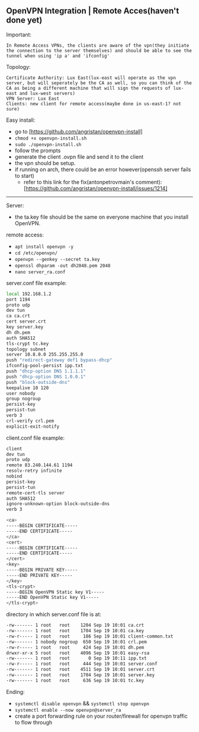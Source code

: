 ## OpenVPN Integration | Remote Acces(haven't done yet)

Important:

    In Remote Access VPNs, the clients are aware of the vpn(they initiate the connection to the server themselves) and should be able to see the tunnel when using 'ip a' and 'ifconfig'

Topology:

    Certificate Authority: Lux East(lux-east will operate as the vpn server, but will seperately be the CA as well, so you can think of the CA as being a different machine that will sign the requests of lux-east and lux-west servers)
    VPN Server: Lux East
    Clients: new client for remote access(maybe done in us-east-1? not sure) 

Easy install:
- go to [https://github.com/angristan/openvpn-install]
- `chmod +x openvpn-install.sh`
- `sudo ./openvpn-install.sh`
- follow the prompts
- generate the client .ovpn file and send it to the client
- the vpn should be setup.
- if running on arch, there could be an error however(openssh server fails to start)
  - refer to this link for the fix(antonpetrovmain's comment): [https://github.com/angristan/openvpn-install/issues/1214]

---

Server:
  - the ta.key file should be the same on everyone machine that you install OpenVPN.

remote access:
   - `apt install openvpn -y`
   - `cd /etc/openvpn/`
   - `openvpn --genkey --secret ta.key`
   - `openssl dhparam -out dh2048.pem 2048`
   - `nano server_ra.conf`


 server.conf file example:
 ```bash
 local 192.168.1.2
 port 1194
 proto udp
 dev tun
 ca ca.crt
 cert server.crt
 key server.key
 dh dh.pem
 auth SHA512
 tls-crypt tc.key
 topology subnet
 server 10.8.0.0 255.255.255.0
 push "redirect-gateway def1 bypass-dhcp"
 ifconfig-pool-persist ipp.txt
 push "dhcp-option DNS 1.1.1.1"
 push "dhcp-option DNS 1.0.0.1"
 push "block-outside-dns"
 keepalive 10 120
 user nobody
 group nogroup
 persist-key
 persist-tun
 verb 3
 crl-verify crl.pem
 explicit-exit-notify
 ```

 client.conf file example:

 ```bash
 client
 dev tun
 proto udp
 remote 83.240.144.61 1194
 resolv-retry infinite
 nobind
 persist-key
 persist-tun
 remote-cert-tls server
 auth SHA512
 ignore-unknown-option block-outside-dns
 verb 3

 <ca>
 -----BEGIN CERTIFICATE-----
 -----END CERTIFICATE-----
 </ca>
 <cert>
 -----BEGIN CERTIFICATE-----
 -----END CERTIFICATE-----
 </cert>
 <key>
 -----BEGIN PRIVATE KEY-----
 -----END PRIVATE KEY-----
 </key>
 <tls-crypt>
 -----BEGIN OpenVPN Static key V1-----
 -----END OpenVPN Static key V1-----
 </tls-crypt>
 ```

 directory in which server.conf file is at:
 ```bash
 -rw------- 1 root   root    1204 Sep 19 10:01 ca.crt
 -rw------- 1 root   root    1704 Sep 19 10:01 ca.key
 -rw-r----- 1 root   root     186 Sep 19 10:01 client-common.txt
 -rw------- 1 nobody nogroup  650 Sep 19 10:01 crl.pem
 -rw-r----- 1 root   root     424 Sep 19 10:01 dh.pem
 drwxr-xr-x 5 root   root    4096 Sep 19 10:01 easy-rsa
 -rw------- 1 root   root       0 Sep 19 10:11 ipp.txt
 -rw-r----- 1 root   root     444 Sep 19 10:01 server.conf
 -rw------- 1 root   root    4511 Sep 19 10:01 server.crt
 -rw------- 1 root   root    1704 Sep 19 10:01 server.key
 -rw------- 1 root   root     636 Sep 19 10:01 tc.key
 ```

Ending:
- `systemctl disable openvpn` && `systemctl stop openvpn`
- `systemctl enable --now openvpn@server_ra`
- create a port forwarding rule on your router/firewall for openvpn traffic to flow through
